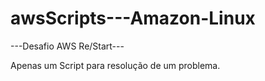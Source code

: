 # awsScripts---Amazon-Linux
---Desafio AWS Re/Start---

Apenas um Script para resolução de um problema.
